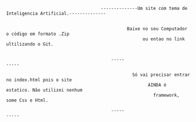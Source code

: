                                         --------------Um site com tema de Inteligencia Artificial.--------------


                                                  Baixe no seu Computador o código em formato .Zip
                                                        ou entao no link ultilizando o Git.
                                                
                                          
                                            -----                                                 -----
                                                  
                                                    Só vai precisar entrar no index.html pois o site
                                                          AINDA é estatico. Não utilizei nenhum
                                                            framework, some Css e Html.
                                                                                   
                                            -----                                                 -----

